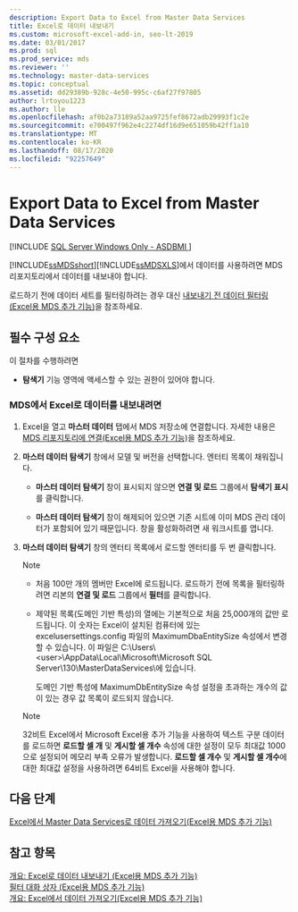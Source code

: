 ```yaml
---
description: Export Data to Excel from Master Data Services
title: Excel로 데이터 내보내기
ms.custom: microsoft-excel-add-in, seo-lt-2019
ms.date: 03/01/2017
ms.prod: sql
ms.prod_service: mds
ms.reviewer: ''
ms.technology: master-data-services
ms.topic: conceptual
ms.assetid: dd29389b-928c-4e50-995c-c6af27f97805
author: lrtoyou1223
ms.author: lle
ms.openlocfilehash: af0b2a73189a52aa9725fef8672adb29993f1c2e
ms.sourcegitcommit: e700497f962e4c2274df16d9e651059b42ff1a10
ms.translationtype: MT
ms.contentlocale: ko-KR
ms.lasthandoff: 08/17/2020
ms.locfileid: "92257649"
---
```

# <a name="export-data-to-excel-from-master-data-services"></a>Export Data to Excel from Master Data Services

[!INCLUDE [SQL Server Windows Only - ASDBMI ](../../includes/applies-to-version/sql-windows-only-asdbmi.md)]

  [!INCLUDE[ssMDSshort](../../includes/ssmdsshort-md.md)][!INCLUDE[ssMDSXLS](../../includes/ssmdsxls-md.md)]에서 데이터를 사용하려면 MDS 리포지토리에서 데이터를 내보내야 합니다.  
  
 로드하기 전에 데이터 세트를 필터링하려는 경우 대신 [내보내기 전 데이터 필터링&#40;Excel용 MDS 추가 기능&#41;](../../master-data-services/microsoft-excel-add-in/filter-data-before-exporting-mds-add-in-for-excel.md)을 참조하세요.  
  
## <a name="prerequisites"></a>필수 구성 요소  
 이 절차를 수행하려면  
  
-   **탐색기** 기능 영역에 액세스할 수 있는 권한이 있어야 합니다.  
  
### <a name="to-export-data-from-mds-into-excel"></a>MDS에서 Excel로 데이터를 내보내려면  
  
1.  Excel을 열고 **마스터 데이터** 탭에서 MDS 저장소에 연결합니다. 자세한 내용은 [MDS 리포지토리에 연결&#40;Excel용 MDS 추가 기능&#41;](../../master-data-services/microsoft-excel-add-in/connect-to-an-mds-repository-mds-add-in-for-excel.md)을 참조하세요.  
  
2.  **마스터 데이터 탐색기** 창에서 모델 및 버전을 선택합니다. 엔터티 목록이 채워집니다.  
  
    -   **마스터 데이터 탐색기** 창이 표시되지 않으면 **연결 및 로드** 그룹에서 **탐색기 표시**를 클릭합니다.  
  
    -   **마스터 데이터 탐색기** 창이 해제되어 있으면 기존 시트에 이미 MDS 관리 데이터가 포함되어 있기 때문입니다. 창을 활성화하려면 새 워크시트를 엽니다.  
  
3.  **마스터 데이터 탐색기** 창의 엔터티 목록에서 로드할 엔터티를 두 번 클릭합니다.  
  
    > [!NOTE]  
    >  -   처음 100만 개의 멤버만 Excel에 로드됩니다. 로드하기 전에 목록을 필터링하려면 리본의 **연결 및 로드** 그룹에서 **필터**를 클릭합니다.  
    > -   제약된 목록(도메인 기반 특성)의 열에는 기본적으로 처음 25,000개의 값만 로드됩니다. 이 숫자는 Excel이 설치된 컴퓨터에 있는 excelusersettings.config 파일의 MaximumDbaEntitySize 속성에서 변경할 수 있습니다. 이 파일은 C:\Users\\<user\>\AppData\Local\Microsoft\Microsoft SQL Server\130\MasterDataServices\\에 있습니다.  
    >   
    >      도메인 기반 특성에 MaximumDbEntitySize 속성 설정을 초과하는 개수의 값이 있는 경우 값 목록이 로드되지 않습니다.  
  
    > [!NOTE]  
    >  32비트 Excel에서 Microsoft Excel용 추가 기능을 사용하여 텍스트 구분 데이터를 로드하면 **로드할 셀 개** 및 **게시할 셀 개수** 속성에 대한 설정이 모두 최대값 1000으로 설정되어 메모리 부족 오류가 발생합니다. **로드할 셀 개수** 및 **게시할 셀 개수**에 대한 최대값 설정을 사용하려면 64비트 Excel을 사용해야 합니다.  
  
## <a name="next-steps"></a>다음 단계  
 [Excel에서 Master Data Services로 데이터 가져오기&#40;Excel용 MDS 추가 기능&#41;](../../master-data-services/microsoft-excel-add-in/import-data-from-excel-to-master-data-services-mds-add-in-for-excel.md)  
  
## <a name="see-also"></a>참고 항목  
 [개요: Excel로 데이터 내보내기 &#40;Excel용 MDS 추가 기능&#41;](../../master-data-services/microsoft-excel-add-in/overview-exporting-data-to-excel-mds-add-in-for-excel.md)   
 [필터 대화 상자 &#40;Excel용 MDS 추가 기능&#41;](../../master-data-services/microsoft-excel-add-in/filter-dialog-box-mds-add-in-for-excel.md)   
 [개요: Excel에서 데이터 가져오기&#40;Excel용 MDS 추가 기능&#41;](../../master-data-services/microsoft-excel-add-in/overview-importing-data-from-excel-mds-add-in-for-excel.md)  
  
  
